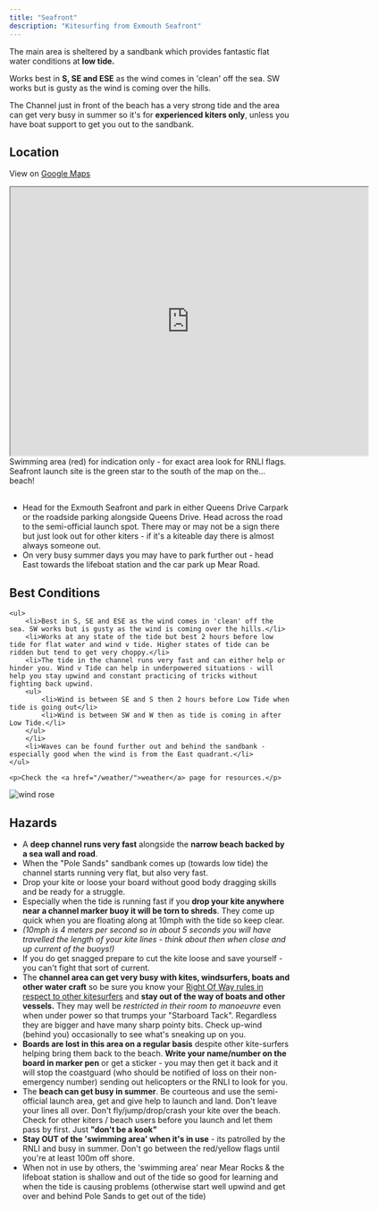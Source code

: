 ```yaml
---
title: "Seafront"
description: "Kitesurfing from Exmouth Seafront"
---
```


The main area is sheltered by a sandbank which provides fantastic flat water conditions at **low tide.**

Works best in **S, SE and ESE** as the wind comes in 'clean' off the sea. SW works but is gusty as the wind is coming over the hills.

The Channel just in front of the beach has a very strong tide and the area can get very busy in summer so it's for **experienced kiters only**, unless you have boat support to get you out to the sandbank.

<!--more-->

## Location

View on [Google Maps](https://drive.google.com/open?id=1-ZO755CqpeceKO2cMKHwK26Ow30WJCRY&usp=sharing)

<div class="image-container text-center">
<iframe src="https://www.google.com/maps/d/u/0/embed?mid=1-ZO755CqpeceKO2cMKHwK26Ow30WJCRY" width="640" height="480"></iframe>
    <div class="caption">
    Swimming area (red) for indication only - for exact area look for RNLI flags.
    Seafront launch site is the green star to the south of the map on the... beach!
    </div>
</div>

<br>

* Head for the Exmouth Seafront and park in either Queens Drive Carpark or the roadside parking alongside Queens Drive. Head across the road to the semi-official launch spot. There may or may not be a sign there but just look out for other kiters - if it's a kiteable day there is almost always someone out. 
* On very busy summer days you may have to park further out - head East towards the lifeboat station and the car park up Mear Road.

## Best Conditions



<div class="row">
  <div class="col-md-8 col-md-push-8">

    <ul>
        <li>Best in S, SE and ESE as the wind comes in 'clean' off the sea. SW works but is gusty as the wind is coming over the hills.</li>
        <li>Works at any state of the tide but best 2 hours before low tide for flat water and wind v tide. Higher states of tide can be ridden but tend to get very choppy.</li>
        <li>The tide in the channel runs very fast and can either help or hinder you. Wind v Tide can help in underpowered situations - will help you stay upwind and constant practicing of tricks without fighting back upwind.
        <ul>
            <li>Wind is between SE and S then 2 hours before Low Tide when tide is going out</li>
            <li>Wind is between SW and W then as tide is coming in after Low Tide.</li>
        </ul>
        </li>
        <li>Waves can be found further out and behind the sandbank - especially good when the wind is from the East quadrant.</li>
    </ul>

    <p>Check the <a href="/weather/">weather</a> page for resources.</p>

  </div>
  <div class="col-md-4 col-md-pull-4">
    <img src="/images/wind-rose-seafront_small.png" alt="wind rose">
  </div>  
</div>

## Hazards

* A **deep channel runs very fast** alongside the **narrow beach backed by a sea wall and road**. 
* When the "Pole Sands" sandbank comes up (towards low tide) the channel starts running very flat, but also very fast.
* Drop your kite or loose your board without good body dragging skills and be ready for a struggle.
* Especially when the tide is running fast if you **drop your kite anywhere near a channel marker buoy it will be torn to shreds**. They come up quick when you are floating along at 10mph with the tide so keep clear. 
* *(10mph is 4 meters per second so in about 5 seconds you will have travelled the length of your kite lines - think about then when close and up current of the buoys!)*
* If you do get snagged prepare to cut the kite loose and save yourself - you can't fight that sort of current.
* The **channel area can get very busy with kites, windsurfers, boats and other water craft** so be sure you know your [Right Of Way rules in respect to other kitesurfers](/code-of-conduct/#rights-of-way) and **stay out of the way of boats and other vessels.** They may well be *restricted in their room to manoeuvre* even when under power so that trumps your "Starboard Tack". Regardless they are bigger and have many sharp pointy bits. Check up-wind (behind you) occasionally to see what's sneaking up on you.
* **Boards are lost in this area on a regular basis** despite other kite-surfers helping bring them back to the beach. **Write your name/number on the board in marker pen** or get a sticker - you may then get it back and it will stop the coastguard (who should be notified of loss on their non-emergency number) sending out helicopters or the RNLI to look for you.
* The **beach can get busy in summer**. Be courteous and use the semi-official launch area, get and give help to launch and land. Don't leave your lines all over. Don't fly/jump/drop/crash your kite over the beach. Check for other kiters / beach users before you launch and let them pass by first. Just **"don't be a kook"**
* **Stay OUT of the 'swimming area' when it's in use** - its patrolled by the RNLI and busy in summer. Don't go between the red/yellow flags until you're at least 100m off shore.
* When not in use by others, the 'swimming area' near Mear Rocks & the lifeboat station is shallow and out of the tide so good for learning and when the tide is causing problems (otherwise start well upwind and get over and behind Pole Sands to get out of the tide)




